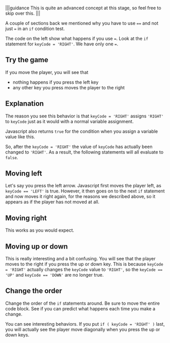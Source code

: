 |||guidance
This is quite an advanced concept at this stage, so feel free to skip over this.
|||


A couple of sections back we mentioned why you have to use `==` and not just `=` in an `if` condition test.

The code on the left show what happens if you use `=`. Look at the `if` statement for `keyCode = 'RIGHT'`. We have only one `=`.

## Try the game
If you move the player, you will see that

- nothing happens if you press the left key
- any other key you press moves the player to the right

## Explanation
The reason you see this behavior is that `keyCode = 'RIGHT'` assigns `'RIGHT'` to `keyCode` just as it would with a normal variable assignment. 

Javascript also returns `true` for the condition when you assign a variable value like this. 

So, after the `keyCode = 'RIGHT'` the value of `keyCode` has actually been changed to `'RIGHT'`. As a result, the following statements will all evaluate to `false`.

## Moving left
Let's say you press the left arrow. Javascript first moves the player left, as `keyCode == 'LEFT'` is true. However, it then goes on to the next `if` statement and now moves it right again, for the reasons we described above, so it appears as if the player has not moved at all.

## Moving right
This works as you would expect.

## Moving up or down
This is really interesting and a bit confusing. You will see that the player moves to the right if you press the up or down key. This is because `keyCode = 'RIGHT'` actually changes the `keyCode` value to `'RIGHT'`, so the `keyCode == 'UP'` and `keyCode == 'DOWN'` are no longer true.

## Change the order
Change the order of the `if` statements around. Be sure to move the entire code block. See if you can predict what happens each time you make a change.

You can see interesting behaviors. If you put `if ( keyCode = 'RIGHT' )` last, you will actually see the player move diagonally when you press the up or down keys.

